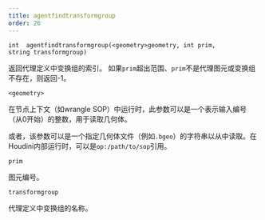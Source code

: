 ```yaml
---
title: agentfindtransformgroup
order: 26
---
```

`int  agentfindtransformgroup(<geometry>geometry, int prim, string transformgroup)`

返回代理定义中变换组的索引。
如果`prim`超出范围、`prim`不是代理图元或变换组不存在，则返回-1。

`<geometry>`

在节点上下文（如wrangle SOP）中运行时，此参数可以是一个表示输入编号（从0开始）的整数，用于读取几何体。

或者，该参数可以是一个指定几何体文件（例如`.bgeo`）的字符串以从中读取。在Houdini内部运行时，可以是`op:/path/to/sop`引用。

`prim`

图元编号。

`transformgroup`

代理定义中变换组的名称。
